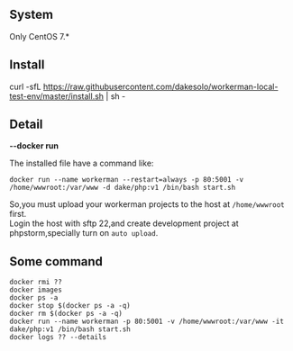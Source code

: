 ## System
Only CentOS 7.*
## Install
curl -sfL https://raw.githubusercontent.com/dakesolo/workerman-local-test-env/master/install.sh | sh -
## Detail
**--docker run**

The installed file have a command like:  

`docker run --name workerman --restart=always -p 80:5001 -v /home/wwwroot:/var/www -d dake/php:v1 /bin/bash start.sh`  

So,you must upload your workerman projects to the host at `/home/wwwroot` first.  
Login the host with sftp 22,and create development project at phpstorm,specially turn on `auto upload`. 

## Some command
`docker rmi ??`  
`docker images`  
`docker ps -a`  
`docker stop $(docker ps -a -q)`  
`docker rm $(docker ps -a -q)`  
`docker run --name workerman -p 80:5001 -v /home/wwwroot:/var/www -it dake/php:v1 /bin/bash start.sh`  
`docker logs ?? --details`  

